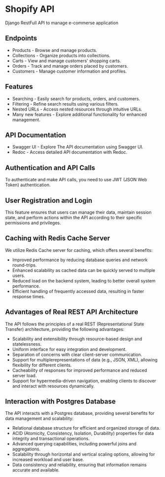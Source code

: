 Shopify API
===========

Django RestFull API to manage e-commerse application

Endpoints
---------

* Products - Browse and manage products.
* Collections - Organize products into collections.
* Carts - View and manage customers' shopping carts.
* Orders - Track and manage orders placed by customers.
* Customers - Manage customer information and profiles.

Features
--------

* Searching - Easily search for products, orders, and customers.
* Filtering - Refine search results using various filters.
* Nested URLs - Access nested resources through intuitive URLs.
* Many new features - Explore additional functionality for enhanced management.

API Documentation
-----------------

* Swagger UI - Explore The API documentation using Swagger UI.
* Redoc - Access detailed API documentation with Redoc.

Authentication and API Calls
----------------------------

To authenticate and make API calls, you need to use JWT (JSON Web Token) authentication.

User Registration and Login
---------------------------

This feature ensures that users can manage their data, maintain session state, and perform actions within the API according to their specific permissions and privileges.

Caching with Redis Cache Server
-------------------------------

We utilize Redis Cache server for caching, which offers several benefits:

* Improved performance by reducing database queries and network round-trips.
* Enhanced scalability as cached data can be quickly served to multiple users.
* Reduced load on the backend system, leading to better overall system performance.
* Efficient handling of frequently accessed data, resulting in faster response times.

Advantages of Real REST API Architecture
----------------------------------------

The API follows the principles of a real REST (Representational State Transfer) architecture, providing the following advantages:

* Scalability and extensibility through resource-based design and statelessness.
* Uniform interface for easy integration and development.
* Separation of concerns with clear client-server communication.
* Support for multiplerepresentations of data (e.g., JSON, XML), allowing flexibility for different clients.
* Cacheability of responses for improved performance and reduced server load.
* Support for hypermedia-driven navigation, enabling clients to discover and interact with resources dynamically.

Interaction with Postgres Database
----------------------------------

The API interacts with a Postgres database, providing several benefits for data management and scalability:

* Relational database structure for efficient and organized storage of data.
* ACID (Atomicity, Consistency, Isolation, Durability) properties for data integrity and transactional operations.
* Advanced querying capabilities, including powerful joins and aggregations.
* Scalability through horizontal and vertical scaling options, allowing for increased workload and user base.
* Data consistency and reliability, ensuring that information remains accurate and available.
